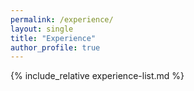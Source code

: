 ```yaml
---
permalink: /experience/
layout: single
title: "Experience"
author_profile: true
---
```


{% include_relative experience-list.md %}